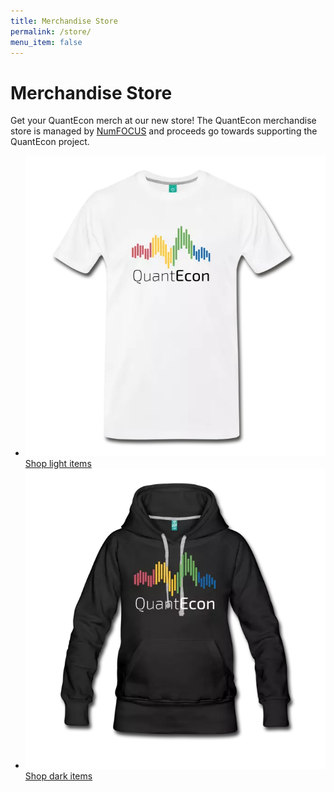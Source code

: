 ```yaml
---
title: Merchandise Store
permalink: /store/
menu_item: false
---
```

# Merchandise Store

Get your QuantEcon merch at our new store! The QuantEcon merchandise store is managed by [NumFOCUS](https://numfocus.org/) and proceeds go towards supporting the QuantEcon project.

<ul class="store-items">
	<li>
        <img alt="" src="/assets/img/shirt1.png"><a href="https://shop.spreadshirt.com/numfocus/quantecon+official+logo?q=I1018703424">Shop light items</a>
    </li>
    <li>
        <img alt="" src="/assets/img/shirt2.png"><a href="https://shop.spreadshirt.com/numfocus/quantecon+official+logo+2?q=I1018776229">Shop dark items</a>
    </li>
</ul>